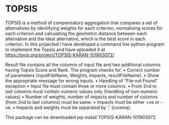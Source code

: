 # TOPSIS
TOPSIS is a method of compensatory aggregation that compares a set of alternatives by identifying weights for each criterion, normalising scores for each criterion and calculating the geometric distance between each alternative and the ideal alternative, which is the best score in each criterion.
In this projected I have developed a command line python program to implement the Topsis and have uploaded it at https://pypi.org/project/TOPSIS-KARAN-101903072/

Result file contains all the columns of input file and two additional columns having Topsis Score and Rank.
 The program checks for:
• Correct number of parameters (inputFileName, Weights, Impacts, resultFileName).
• Show the appropriate message for wrong inputs.
• Handling of “File not Found” exception
• Input file must contain three or more columns.
• From 2nd to last columns must contain numeric values only (Handling of non-numeric values)
• Number of weights, number of impacts and number of columns (from 2nd to last columns) must be 
same.
• Impacts must be either +ve or -ve.
• Impacts and weights must be separated by ‘,’ (comma).


This package can be downloaded
pip install TOPSIS-KARAN-101903072

